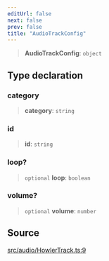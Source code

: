 ```yaml
---
editUrl: false
next: false
prev: false
title: "AudioTrackConfig"
---
```


> **AudioTrackConfig**: `object`

## Type declaration

### category

> **category**: `string`

### id

> **id**: `string`

### loop?

> `optional` **loop**: `boolean`

### volume?

> `optional` **volume**: `number`

## Source

[src/audio/HowlerTrack.ts:9](https://github.com/relishinc/dill-pixel/blob/10f512f7f577ca5e74162827f11215b28df5ca97/src/audio/HowlerTrack.ts#L9)
